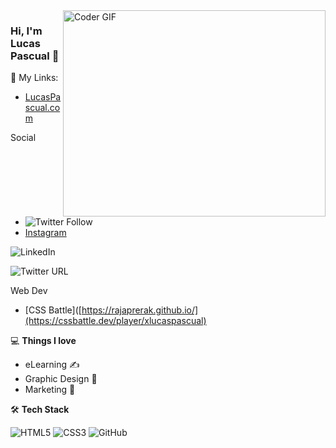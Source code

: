 <img align="right" src="https://github.com/rajaprerak/rajaprerak/blob/master/developer.gif" alt="Coder GIF" width="420" height="330">



### Hi, I'm Lucas Pascual 👋

🎯 My Links:

- [LucasPascual.com](https://lucaspascual.com/)

Social
- ![Twitter Follow](https://img.shields.io/twitter/follow/xLucasPascual?label=Lucas%20Pascual&logo=Twitter&style=social)
- [Instagram](https://rajaprerak.github.io/)
 
 ![LinkedIn](https://img.shields.io/twitter/url?label=Lucas%20Pascual&logo=linkedin&style=social&link=https%3A%2F%2Fwww.linkedin.com%2Fin%2Fxlucaspascual%2F)
 
 <img alt="Twitter URL" src="https://img.shields.io/twitter/url?label=Lucas%20Pascual&logo=linkedin&style=social&url=https%3A%2F%2Fwww.linkedin.com%2Fin%2Fxlucaspascual%2F">

Web Dev
- [CSS Battle]([https://rajaprerak.github.io/](https://cssbattle.dev/player/xlucaspascual)

💻 **Things I love**
- eLearning ✍️
- Graphic Design 🧐
- Marketing 😬
    
🛠 **Tech Stack**

![HTML5](https://img.shields.io/badge/-HTML5-000000?style=flat&logo=HTML5)
![CSS3](https://img.shields.io/badge/-CSS3-000000?style=flat&logo=CSS3)
![GitHub](https://img.shields.io/badge/-GitHub-000000?style=flat&logo=github&logoColor=FFFFFF)

